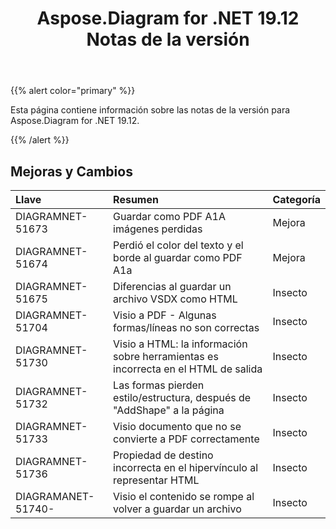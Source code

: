 ﻿---
title: Aspose.Diagram for .NET 19.12 Notas de la versión
type: docs
weight: 10
url: /es/net/aspose-diagram-for-net-19-12-release-notes/
---
{{% alert color="primary" %}} 

Esta página contiene información sobre las notas de la versión para Aspose.Diagram for .NET 19.12.

{{% /alert %}} 
## **Mejoras y Cambios**

|**Llave**|**Resumen**|**Categoría**|
|:- |:- |:- |
|DIAGRAMNET-51673|Guardar como PDF A1A imágenes perdidas|Mejora|
|DIAGRAMNET-51674|Perdió el color del texto y el borde al guardar como PDF A1a|Mejora|
|DIAGRAMNET-51675|Diferencias al guardar un archivo VSDX como HTML|Insecto|
|DIAGRAMNET-51704|Visio a PDF - Algunas formas/líneas no son correctas|Insecto|
|DIAGRAMNET-51730|Visio a HTML: la información sobre herramientas es incorrecta en el HTML de salida|Insecto|
|DIAGRAMNET-51732|Las formas pierden estilo/estructura, después de "AddShape" a la página|Insecto|
|DIAGRAMNET-51733|Visio documento que no se convierte a PDF correctamente|Insecto|
|DIAGRAMNET-51736|Propiedad de destino incorrecta en el hipervínculo al representar HTML|Insecto|
|DIAGRAMANET-51740-|Visio el contenido se rompe al volver a guardar un archivo|Insecto|



